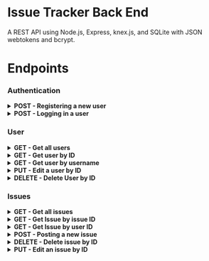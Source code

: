 # Issue Tracker Back End

A REST API using Node.js, Express, knex.js, and SQLite with JSON
webtokens and bcrypt.

# Endpoints

<!------------- Authentication ------------->

### Authentication

<!------------- Register a new User ------------->

<details>

<summary><b>POST - Registering a new user</b></summary>

<b>Endpoint:</b> `/auth/register`

Requires a user_name, password, first, and last name

```json
{
    "user_name": "JSmith12",
    "password": "8675309",
    "first_name": "John",
    "last_name": "Smith"
}
```

On success, returns status code 201, the user object, and auth token

All users are defaulted to the role of developer and can be made managers
or administrators by administrators only

```json
{
    "user": {
        "userName": "JSmith12",
        "firstName": "John",
        "lastName": "Smith",
        "role": "Developer"
    },
    "token": "eyJhbGciO..."
}
```
</details>

<!------------- Logging in user ------------->

<details>
<summary><b>POST - Logging in a user</b></summary>

<b>Endpoint:</b> `/auth/login`

Requires an object with a valid username and password:

```json
{
  "user_name": "JSmith12",
  "password": "8675309"
}
```

On success, returns status code 201, the user object, and auth token
```json
{
  "user": {
          "id": 18,
          "userName": "JSmith12",
          "firstName": "John",
          "lastName": "Smith",
          "role": "Developer"
      },
  "token": "JhbGciOiJIUzI1NiIsI..."
}
```

</details>

<!------------- User ------------->

### User

<!------------- Get all users ------------->

<details>

<summary><b>GET - Get all users</b></summary>

<b>Endpoint:</b> `/users`

No request body needed

Token required

On success, returns status code 200 and array of users

```json
[
    {
        "id": 1,
        "userName": "JSmith12",
        "firstName": "John",
        "lastName": "Smith",
        "role": "Admin"
    },
    {
        "id": 2,
        "userName": "CodyyLee",
        "firstName": "Cody",
        "lastName": "Lee",
        "role": "Manager"
    },
    {
        "id": 3,
        "userName": "Reececap",
        "firstName": "Reece",
        "lastName": "Gabriel",
        "role": "Developer"
    }
]
```

</details>

<!------------- Get user by ID ------------->

<details>

<summary><b>GET - Get user by ID</b></summary>

<b>Endpoint:</b> `/users/:id`

No request body needed

Token required

On success, returns status code 200 and user object

Object contains user's information as well as currently assigned issues

<i>(Example: "baseURL/users/id/2")</i>

```json
{
    "id": 2,
    "userName": "CodyyLee",
    "firstName": "Cody",
    "lastName": "Lee",
    "role": "Manager",
    "issues": [
        {
            "id": 1,
            "title": "Infinite Loop in UserDisplay Component",
            "description": "useEffect on line 16 triggers infinite loop",
            "importance": "Dire",
            "assigned_to": "CodyyLee",
            "created_by": "GCJ2",
            "status": 1,
            "last_updated_by": "Reececap",
            "created_at": "2020-07-28 17:32:00",
            "updated_at": "2020-07-28 17:32:00"
        }
    ]
}
```

</details>

<!------------- Get user by username ------------->

<details>

<summary><b>GET - Get user by username</b></summary>

<b>Endpoint:</b> `/users/:username`

No request body needed

Token needed

On success, returns status code 200 and user object

Object contains user's information as well as currently assigned issues

<i>(Example: "baseURL/users/username/QuieroPizza")</i>
```json
{
    "id": 4,
    "userName": "QuieroPizza",
    "firstName": "Gabe",
    "lastName": "Smith",
    "role": "Guest",
    "issues": [
        {
            "id": 3,
            "title": "JSON Web Tokens Not Active",
            "description": "JSON Web Tokens need to replace session cookies",
            "importance": "Major",
            "assigned_to": "QuieroPizza",
            "created_by": "CodyyLee",
            "status": 0,
            "last_updated_by": "GCJ2",
            "created_at": "2020-07-28 17:32:00",
            "updated_at": "2020-07-28 17:32:00"
        },
        {
            "id": 4,
            "title": "Test 4",
            "description": "Test 4",
            "importance": "Major",
            "assigned_to": "QuieroPizza",
            "created_by": "CodyyLee",
            "status": 0,
            "last_updated_by": "GCJ2",
            "created_at": "2020-07-28 17:32:00",
            "updated_at": "2020-07-28 17:32:00"
        }
    ]
}
```

</details>

<!------------- Edit a user by ID ------------->


<details>
<summary><b>PUT - Edit a user by ID</b></summary>

<b>Endpoint:</b> `/users/:id` 

Authorization token required in headers
 
Only the user and system admin may edit user data

Body of request contains changes to be made 

<i>(Example: "baseURL/users/2")</i>

```json
{
    "user_name": "GCJ2",
    "password": "hashedPassword2",
    "first_name": "Greg",
    "last_name": "Johnson"
}
```

On success, returns status code 200 and user object

```json
{
    "id": 1,
    "userName": "GCJ2",
    "password": "hashedPassword2",
    "firstName": "Greg",
    "lastName": "Johnson",
    "role": "Admin"
}
```

</details>

<!------------- Delete user by ID ------------->

<details>
<summary><b>DELETE - Delete User by ID</b></summary>

<b>Endpoint:</b> `/users/:id` 
Authorization token required in headers

Only the user can delete their own account

No request body required

On success, returns status code 200 and success message

<i>(Example: "baseURL/users/21")</i>
```json
{
    "message": "User deleted"
}
```

</details>

### Issues

<!------------- Issues ------------->


<!------------- Get all issues ------------->
<details>

<summary><b>GET - Get all issues</b></summary>

<b>Endpoint:</b> `/issues`

No request body needed

Token required

On success, returns status code 200 and array of issues

```json
[
    {
        "id": 1,
        "title": "Infinite Loop in UserDisplay Component",
        "description": "useEffect on line 16 triggers infinite loop",
        "importance": "Dire",
        "created_by": "GCJ2",
        "status": 1,
        "assigned_to": "CodyyLee",
        "last_updated_by": "GCJ2",
        "created_at": "2020-07-29 17:24:22",
        "updated_at": "2020-07-29 17:24:22"
    },
    {
        "id": 2,
        "title": "CSS issues in Header",
        "description": "Header not responding to media queries",
        "importance": "Minor",
        "created_by": "GCJ2",
        "status": 1,
        "assigned_to": "Reececap",
        "last_updated_by": "GCJ2",
        "created_at": "2020-07-29 17:24:22",
        "updated_at": "2020-07-29 17:24:22"
    },
    {
        "id": 3,
        "title": "JSON Web Tokens Not Active",
        "description": "JSON Web Tokens need to replace session cookies",
        "importance": "Major",
        "created_by": "CodyyLee",
        "status": 0,
        "assigned_to": "QuieroPizza",
        "last_updated_by": "CodyyLee",
        "created_at": "2020-07-29 17:24:22",
        "updated_at": "2020-07-29 17:24:22"
    }
]
```

</details>

<!------------- Get Issue by issue ID ------------->


<details>

<summary><b>GET - Get Issue by issue ID</b></summary>

<b>Endpoint:</b> `/issues/:id`

No request body needed

Token required

On success, returns status code 200 and issue object

Object contains issue information as well as comments attached to issue

<i>(Example: "baseURL/issues/2")</i>

```json
{
    "id": 1,
    "title": "Infinite Loop in UserDisplay Component",
    "description": "useEffect on line 16 triggers infinite loop",
    "importance": "Dire",
    "created_by": "GCJ2",
    "status": 1,
    "assigned_to": "CodyyLee",
    "last_updated_by": "Reececap",
    "created_at": "2020-07-29 17:24:22",
    "updated_at": "2020-07-29 17:24:22",
    "comments": [
        {
            "commentId": 34,
            "comment": "Updated useEffect dependency array.",
            "createdBy": "CodyLee",
            "createdAt": "2020-07-29 17:24:22"
        },
        {
            "commentId": 35,
            "comment": "Infinite loop fixed, flagged for closing.",
            "createdBy": "ReeceCap",
            "createdAt": "2020-07-29 17:24:22"
        },
{
            "commentId": 36,
            "comment": "Issue closed",
            "createdBy": "GCJ2",
            "createdAt": "2020-07-29 17:24:22"
        }
    ]
}
```

</details>

<!------------- Get Issues by user ID ------------->

<details>

<summary><b>GET - Get Issue by user ID</b></summary>

<b>Endpoint:</b> `/issues/users/:id`

No request body needed

Token required

On success, returns status code 200 and array of issues
assigned to that particular user ID

<i>(Example: "baseURL/issues/user/4")</i>

```json
[
    {
        "id": 3,
        "title": "JSON Web Tokens Not Active",
        "description": "JSON Web Tokens need to replace session cookies",
        "importance": "Major",
        "assigned_to": "QuieroPizza",
        "created_by": "CodyyLee",
        "status": 0,
        "last_updated_by": "GCJ2",
        "created_at": "2020-07-29 17:24:22",
        "updated_at": "2020-07-29 17:24:22"
    },
    {
        "id": 4,
        "title": "Test 4",
        "description": "Test 4",
        "importance": "Major",
        "assigned_to": "QuieroPizza",
        "created_by": "CodyyLee",
        "status": 0,
        "last_updated_by": "GCJ2",
        "created_at": "2020-07-29 17:24:22",
        "updated_at": "2020-07-29 17:24:22"
    }
]
```

</details>

<!------------- Post a new issue ------------->

<details>

<summary><b>POST - Posting a new issue</b></summary>

<b>Endpoint:</b> `/issues`

Request body requires a title, description, importance, 
created_by(user ID), last_updated_by(user ID) and 
assigned_to(user ID)

Token required

<i>(Example: "baseURL/issues")</i>

```json
{
    "title": "Update README",
    "description": "Test 5",
    "importance": "Major",
    "created_by": 1,
    "last_updated_by": 1,
    "assigned_to": 3
}
```

On success, returns status code 201, the user object, 
and the id of the issue created


```json
[
    13
]
```
</details>

<!------------- Delete issue by ID ------------->

<details>
<summary><b>DELETE - Delete issue by ID</b></summary>

<b>Endpoint:</b> `/issues/:id` 

No request body needed

Token required

Only managers can delete issues

On success, returns status code 200 and success message

<i>(Example: "baseURL/users/21")</i>
```json
{
    "message": "Issue deleted"
}
```

</details>

<!------------- Edit an issue by ID ------------->


<details>
<summary><b>PUT - Edit an issue by ID</b></summary>

<b>Endpoint:</b> `/users/:id` 

Authorization token required in headers
 
Only the user and system admin may edit user data

Body of request contains changes to be made 

<i>(Example: "baseURL/issues/12")</i>

```json
{
    "title": "Update README",
    "description": "Add endpoints",
    "importance": "Major",
    "assigned_to": 3,
    "last_updated_by": 1
}
```

On success, returns status code 200 and issue object

```json
{
    "id": 12,
    "title": "Update README",
    "description": "Add endpoints",
    "importance": "Major",
    "created_by": "GCJ2",
    "status": 1,
    "assigned_to": "Reececap",
    "last_updated_by": "GCJ2",
    "created_at": "2020-07-29 17:54:17",
    "updated_at": "2020-07-29 17:54:17"
}
```

</details>